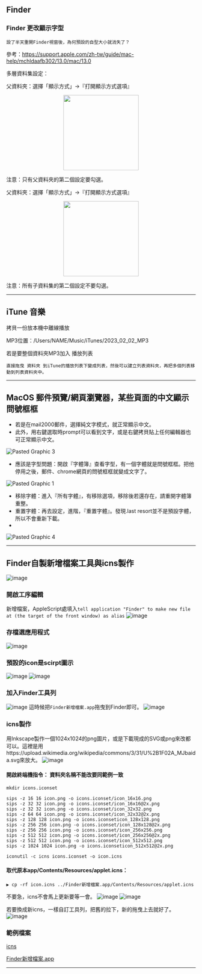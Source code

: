 ## Finder
### Finder 更改顯示字型

`設了半天重開Finder視窗後，為何預設的自型大小就消失了？`

參考：https://support.apple.com/zh-tw/guide/mac-help/mchldaafb302/13.0/mac/13.0

多層資料集設定：

父資料夾：選擇「顯示方式」->『打開顯示方式選項』
<p align="center"> <img width=200 src="https://user-images.githubusercontent.com/18000764/216751152-716752c4-f1ca-4db8-ae5d-3b71852718e9.png"> </p>

注意：只有父資料夾的第二個設定要勾選。

父資料夾：選擇「顯示方式」->『打開顯示方式選項』
<p align="center"> <img width=200 src="https://user-images.githubusercontent.com/18000764/216751174-d0c95fc0-3738-4b94-8c09-36947645dece.png"> </p>

注意：所有子資料集的第二個設定不要勾選。

* * *

## iTune 音樂

拷貝一份放本機中離線播放

MP3位置：/Users/NAME/Music/iTunes/2023_02_02_MP3

若是要整個資料夾MP3加入 播放列表

`直接拖曳 資料夾 到iTune的播放列表下變成列表，然後可以建立列表資料夾，再把多個列表移動到列表資料夾中。`


* * *

## MacOS 郵件預覽/網頁瀏覽器，某些頁面的中文顯示問號框框

* 若是在mail2000郵件，選擇純文字模式，就正常顯示中文。
* 此外，用右鍵選取時prompt可以看到文字，或是右鍵拷貝貼上任何編輯器也可正常顯示中文。

![Pasted Graphic 3](https://github.com/vscv/AllYouNeedToKnowAboutX/assets/18000764/673abcc2-8b9f-4165-a05c-c304e5bfa09c)

* 應該是字型問題：開啟『字體簿』查看字型，有一個字體就是問號框框。把他停用之後，郵件、chrome網頁的問號框框就變成文字了。

![Pasted Graphic 1](https://github.com/vscv/AllYouNeedToKnowAboutX/assets/18000764/e9a1aff1-7bb7-4fb0-87d2-83cea7237394)

* 移除字體：進入『所有字體』，有移除選項，移除後若還存在，請重開字體簿重整。
* 重置字體：再去設定，進階，『重置字體』。發現.last resort並不是預設字體，所以不會重新下載。
* 
![Pasted Graphic 4](https://github.com/vscv/AllYouNeedToKnowAboutX/assets/18000764/cfd7f8de-ba34-4f19-a28c-89cbab2b244d)


* * *

## Finder自製新增檔案工具與icns製作

![image](https://github.com/vscv/AllYouNeedToKnowAboutX/assets/18000764/f03f7fc4-e31b-43ea-a5a3-8b162495387b)
### 開啟工序編輯
新增檔案，AppleScript處填入`tell application "Finder" to make new file at (the target of the front window) as alias`
![image](https://github.com/vscv/AllYouNeedToKnowAboutX/assets/18000764/bfb0e753-b902-4cf8-a1b3-93929806c1d4)

### 存檔選應用程式
![image](https://github.com/vscv/AllYouNeedToKnowAboutX/assets/18000764/e3b87508-fd4d-472b-ab51-d31a63b97729)

### 預設的icon是scirpt圖示
![image](https://github.com/vscv/AllYouNeedToKnowAboutX/assets/18000764/67fd1bb5-d3fd-4a75-b32a-64a6f9f1ce6f)
![image](https://github.com/vscv/AllYouNeedToKnowAboutX/assets/18000764/98472d37-343d-473c-8ed1-972b9d824507)

### 加入Finder工具列
![image](https://github.com/vscv/AllYouNeedToKnowAboutX/assets/18000764/068f53c7-e670-41a5-a4ab-f71d16b742c8)
這時候把`Finder新增檔案.app`拖曳到Finder即可。
![image](https://github.com/vscv/AllYouNeedToKnowAboutX/assets/18000764/2b12e1f4-c402-4037-8814-ab68d9986ad1)


### icns製作

用Inkscape製作一個1024x1024的png圖片，或是下載現成的SVG或png來改都可以。這裡是用https://upload.wikimedia.org/wikipedia/commons/3/31/U%2B1F02A_MJbaida.svg來放大。
![image](https://github.com/vscv/AllYouNeedToKnowAboutX/assets/18000764/45dae621-50cc-4860-bdfe-d1bf94989e58)

#### 開啟終端機指令： 資料夾名稱不能改要同範例一致

```shell
mkdir icons.iconset

sips -z 16 16 icon.png -o icons.iconset/icon_16x16.png
sips -z 32 32 icon.png -o icons.iconset/icon_16x16@2x.png
sips -z 32 32 icon.png -o icons.iconset/icon_32x32.png
sips -z 64 64 icon.png -o icons.iconset/icon_32x32@2x.png
sips -z 128 128 icon.png -o icons.iconseticon_128x128.png
sips -z 256 256 icon.png -o icons.iconset/icon_128x128@2x.png
sips -z 256 256 icon.png -o icons.iconset/icon_256x256.png
sips -z 512 512 icon.png -o icons.iconset/icon_256x256@2x.png
sips -z 512 512 icon.png -o icons.iconset/icon_512x512.png
sips -z 1024 1024 icon.png -o icons.iconseticon_512x512@2x.png

iconutil -c icns icons.iconset -o icon.icns
```

#### 取代原本app/Contents/Resources/applet.icns： 

```shell
▶ cp -rf icon.icns ../Finder新增檔案.app/Contents/Resources/applet.icns 
```
不要急，icns不會馬上更新要等一會。
![image](https://github.com/vscv/AllYouNeedToKnowAboutX/assets/18000764/e9ec97bd-9d13-46c0-b205-8f993ef2d636)
![image](https://github.com/vscv/AllYouNeedToKnowAboutX/assets/18000764/0b0cb56e-c901-4c32-9a28-1da25e7eca30)


若要換成新icns，一樣自訂工具列，把舊的拉下，新的拖曳上去就好了。
![image](https://github.com/vscv/AllYouNeedToKnowAboutX/assets/18000764/073ed15a-32c6-4862-ac70-659375bc3122)

### 範例檔案

[icns](temp_imgs/icon_BaiDa_百搭.icns)

[Finder新增檔案.app](temp_imgs/Finder新增檔案.app)

* * *

